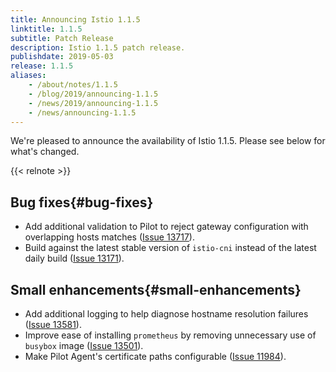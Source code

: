 ```yaml
---
title: Announcing Istio 1.1.5
linktitle: 1.1.5
subtitle: Patch Release
description: Istio 1.1.5 patch release.
publishdate: 2019-05-03
release: 1.1.5
aliases:
    - /about/notes/1.1.5
    - /blog/2019/announcing-1.1.5
    - /news/2019/announcing-1.1.5
    - /news/announcing-1.1.5
---
```


We're pleased to announce the availability of Istio 1.1.5. Please see below for what's changed.

{{< relnote >}}

## Bug fixes{#bug-fixes}

- Add additional validation to Pilot to reject gateway configuration with overlapping hosts matches ([Issue 13717](https://github.com/istio/istio/issues/13717)).
- Build against the latest stable version of `istio-cni` instead of the latest daily build ([Issue 13171](https://github.com/istio/istio/issues/13171)).

## Small enhancements{#small-enhancements}

- Add additional logging to help diagnose hostname resolution failures ([Issue 13581](https://github.com/istio/istio/issues/13581)).
- Improve ease of installing `prometheus` by removing unnecessary use of `busybox` image ([Issue 13501](https://github.com/istio/istio/issues/13501)).
- Make Pilot Agent's certificate paths configurable ([Issue 11984](https://github.com/istio/istio/issues/11984)).
